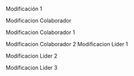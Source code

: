 Modificación 1

Modificacion Colaborador

Modificacion Colaborador 1 

Modificacion Colaborador 2
Modificacion Lider 1

Modificacion Lider 2

Modificacion Lider 3
